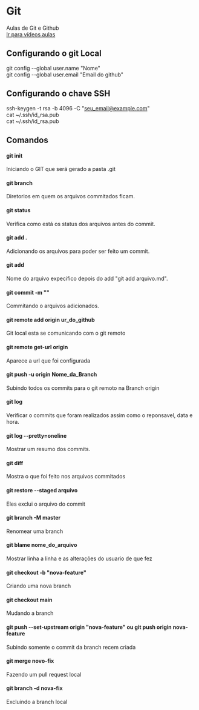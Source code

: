 # Git
Aulas de Git e Github<br>
[Ir para vídeos aulas](https://www.youtube.com/watch?v=iQn5vZt0iWI&list=PLpaKFn4Q4GMOhOuffvi7VagNib0P325AV)


## Configurando o git Local

git config --global user.name "Nome"<br>
git config --global user.email "Email do github"<br>

## Configurando o chave SSH
ssh-keygen -t rsa -b 4096 -C "seu_email@example.com"<br>
cat ~/.ssh/id_rsa.pub <br>
cat ~/.ssh/id_rsa.pub 

## Comandos

#### git init
Iniciando o GIT que será gerado a pasta .git

#### git branch 
Diretorios em quem os arquivos commitados ficam.

#### git status 
Verifica como está os status dos arquivos antes do commit.

#### git add .
Adicionando os arquivos para poder ser feito um commit.

#### git add 
Nome do arquivo expecifico depois do add "git add arquivo.md".

#### git commit -m "" 
Commitando o arquivos adicionados.

#### git remote add origin ur_do_github
Git local esta se comunicando com o git remoto

#### git remote get-url origin
Aparece a url que foi configurada

#### git push -u origin Nome_da_Branch
Subindo todos os commits para o git remoto na Branch origin

#### git log
Verificar o commits que foram realizados assim como o reponsavel, data e hora.

#### git log --pretty=oneline
Mostrar um resumo dos commits.

#### git diff 
Mostra o que foi feito nos arquivos commitados

#### git restore --staged arquivo
Eles exclui o arquivo do commit

#### git branch -M master
Renomear uma branch

#### git blame nome_do_arquivo
Mostrar linha a linha e as alterações do usuario de que fez

#### git checkout -b "nova-feature"
Criando uma nova branch 

#### git checkout main
Mudando a branch

#### git push --set-upstream origin "nova-feature" ou git push origin nova-feature 
Subindo somente o commit da branch recem criada

#### git merge novo-fix
Fazendo um pull request local

#### git branch -d nova-fix
Excluindo a branch local